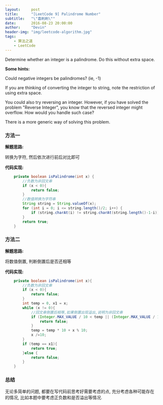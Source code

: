 ```yaml
---
layout:     post
title:      "[LeetCode 9] Palindrome Number"
subtitle:   "\"喜刷刷\""
date:       2016-08-23 20:00:00
author:     "Devin"
header-img: "img/leetcode-algorithm.jpg"
tags:
    - 算法之道
    - LeetCode
---
```


Determine whether an integer is a palindrome. Do this without extra space.

**Some hints:**

Could negative integers be palindromes? (ie, -1)

If you are thinking of converting the integer to string, note the restriction of using extra space.

You could also try reversing an integer. However, if you have solved the problem "Reverse Integer", you know that the reversed integer might overflow. How would you handle such case?

There is a more generic way of solving this problem.

### 方法一

**解题思路:**

转换为字符, 然后依次进行前后对比即可

**代码实现:**

```java
    private boolean isPalindrome(int x) {
        //负数为非回文串
        if (x < 0){
            return false;
        }
        //数值转换为字符串
        String string = String.valueOf(x);
        for (int i = 0; i <= string.length()/2; i++) {
            if (string.charAt(i) != string.charAt(string.length()-1-i)) return false;
        }
        return true;
    }
```

### 方法二

**解题思路:**

将数值倒置, 判断倒置后是否还相等

**代码实现:**

```java
    private boolean isPalindrome(int x){
        //负数为非回文串
        if (x < 0){
            return false;
        }
        int temp = 0, x1 = x;
        while (x != 0){
            //回文串倒置后相等,如果倒置出现溢出,说明为非回文串
            if (Integer.MAX_VALUE / 10 < temp || (Integer.MAX_VALUE / 10 == temp && Integer.MAX_VALUE % 10 < x % 10)){
                return false;
            }
            temp = temp * 10 + x % 10;
            x /=10;
        }
        if (temp == x1){
            return true;
        }else {
            return false;
        }
    }
```

### 总结

无论多简单的问题, 都要在写代码前思考好需要考虑的点, 充分考虑各种可能存在的情况, 比如本题中要考虑正负数和是否溢出等情况.